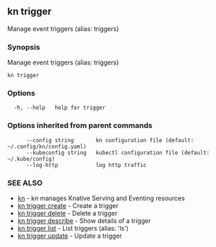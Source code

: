 ## kn trigger

Manage event triggers (alias: triggers)

### Synopsis

Manage event triggers (alias: triggers)

```
kn trigger
```

### Options

```
  -h, --help   help for trigger
```

### Options inherited from parent commands

```
      --config string       kn configuration file (default: ~/.config/kn/config.yaml)
      --kubeconfig string   kubectl configuration file (default: ~/.kube/config)
      --log-http            log http traffic
```

### SEE ALSO

* [kn](kn.md)	 - kn manages Knative Serving and Eventing resources
* [kn trigger create](kn_trigger_create.md)	 - Create a trigger
* [kn trigger delete](kn_trigger_delete.md)	 - Delete a trigger
* [kn trigger describe](kn_trigger_describe.md)	 - Show details of a trigger
* [kn trigger list](kn_trigger_list.md)	 - List triggers (alias: 'ls')
* [kn trigger update](kn_trigger_update.md)	 - Update a trigger

